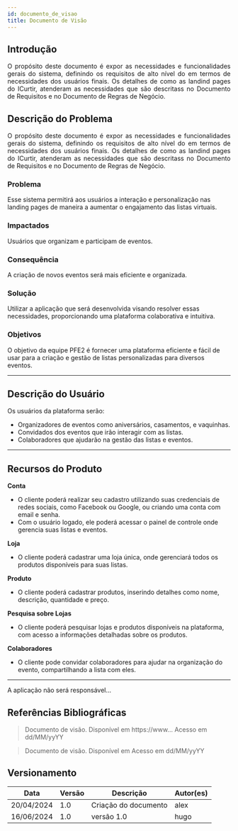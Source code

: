 ```yaml
---
id: documento_de_visao
title: Documento de Visão
---
```


## Introdução

<p align = "justify">
O propósito deste documento é expor as necessidades e funcionalidades gerais do sistema, definindo os requisitos de alto nível do em termos de necessidades dos usuários finais.
Os detalhes de como as landind pages do ICurtir, atenderam as necessidades que são descritass no Documento de Requisitos e no
Documento de Regras de Negócio.
</p>

## Descrição do Problema

<p align = "justify">
O propósito deste documento é expor as necessidades e funcionalidades gerais do sistema, definindo os requisitos de alto nível do em termos de necessidades dos usuários finais.
Os detalhes de como as landind pages do ICurtir, atenderam as necessidades que são descritass no Documento de Requisitos e no
Documento de Regras de Negócio.
</p>


### Problema
Esse sistema permitirá aos usuários a interação e personalização nas landing pages de maneira a aumentar o engajamento das listas virtuais.

### Impactados
Usuários que organizam e participam de eventos.

### Consequência
A criação de novos eventos será mais eficiente e organizada.

### Solução
Utilizar a aplicação que será desenvolvida visando resolver essas necessidades, proporcionando uma plataforma colaborativa e intuitiva.

### Objetivos
O objetivo da equipe PFE2 é fornecer uma plataforma eficiente e fácil de usar para a criação e gestão de listas personalizadas para diversos eventos.

---

## Descrição do Usuário

Os usuários da plataforma serão:
- Organizadores de eventos como aniversários, casamentos, e vaquinhas.
- Convidados dos eventos que irão interagir com as listas.
- Colaboradores que ajudarão na gestão das listas e eventos.

---

## Recursos do Produto

**Conta**
- O cliente poderá realizar seu cadastro utilizando suas credenciais de redes sociais, como Facebook ou Google, ou criando uma conta com email e senha.
- Com o usuário logado, ele poderá acessar o painel de controle onde gerencia suas listas e eventos.

**Loja**
- O cliente poderá cadastrar uma loja única, onde gerenciará todos os produtos disponíveis para suas listas.

**Produto**
- O cliente poderá cadastrar produtos, inserindo detalhes como nome, descrição, quantidade e preço.

**Pesquisa sobre Lojas**
- O cliente poderá pesquisar lojas e produtos disponíveis na plataforma, com acesso a informações detalhadas sobre os produtos.

**Colaboradores**
- O cliente pode convidar colaboradores para ajudar na organização do evento, compartilhando a lista com eles.

---
<p align = "justify">
A aplicação não será responsável...
</p>

## Referências Bibliográficas

> Documento de visão. Disponível em https://www... Acesso em dd/MM/yyYY

> Documento de visão. Disponível em Acesso em dd/MM/yyYY

## Versionamento

| Data       | Versão | Descrição            | Autor(es)           |
| ---------- | ------ | -------------------- | ------------------- |
| 20/04/2024 | 1.0    | Criação do documento | alex |
 16/06/2024 | 1.0    | versão 1.0| hugo |

